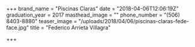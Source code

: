 +++
brand_name = "Piscinas Claras"
date = "2018-04-06T12:06:19Z"
graduation_year = 2017
masthead_image = ""
phone_number = "(506) 8403-8880"
teaser_image = "/uploads/2018/04/06/piscinas-claras-fede-face.jpg"
title = "Federico Arrieta Villagra"

+++
